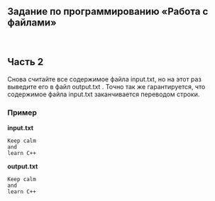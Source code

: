 Задание по программированию «Работа с файлами»
----------------------------------------------

 

Часть 2
-------

Снова считайте все содержимое файла input.txt, но на этот раз выведите его в
файл output.txt . Точно так же гарантируется, что содержимое файла input.txt
заканчивается переводом строки. 

### Пример

**input.txt**

~~~~~~~~~~~~~~~~~~~~~~~~~~~~~~~~~~~~~~~~~~~~~~~~~~~~~~~~~~~~~~~~~~~~~~~~~~~~~~~~
Keep calm
and
learn C++
~~~~~~~~~~~~~~~~~~~~~~~~~~~~~~~~~~~~~~~~~~~~~~~~~~~~~~~~~~~~~~~~~~~~~~~~~~~~~~~~

**output.txt**

~~~~~~~~~~~~~~~~~~~~~~~~~~~~~~~~~~~~~~~~~~~~~~~~~~~~~~~~~~~~~~~~~~~~~~~~~~~~~~~~
Keep calm
and
learn C++
~~~~~~~~~~~~~~~~~~~~~~~~~~~~~~~~~~~~~~~~~~~~~~~~~~~~~~~~~~~~~~~~~~~~~~~~~~~~~~~~
